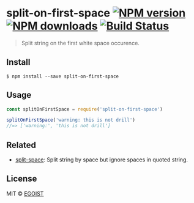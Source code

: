 # split-on-first-space [![NPM version](https://img.shields.io/npm/v/split-on-first-space.svg)](https://npmjs.com/package/split-on-first-space) [![NPM downloads](https://img.shields.io/npm/dm/split-on-first-space.svg)](https://npmjs.com/package/split-on-first-space) [![Build Status](https://img.shields.io/circleci/project/egoist/split-on-first-space/master.svg)](https://circleci.com/gh/egoist/split-on-first-space)

> Split string on the first white space occurence.

## Install

```
$ npm install --save split-on-first-space
```

## Usage

```js
const splitOnFirstSpace = require('split-on-first-space')

splitOnFirstSpace('warning: this is not drill')
//=> ['warning:', 'this is not drill']
```

## Related

- [split-space](https://github.com/egoist/split-space): Split string by space but ignore spaces in quoted string.

## License

MIT © [EGOIST](https://github.com/egoist)
